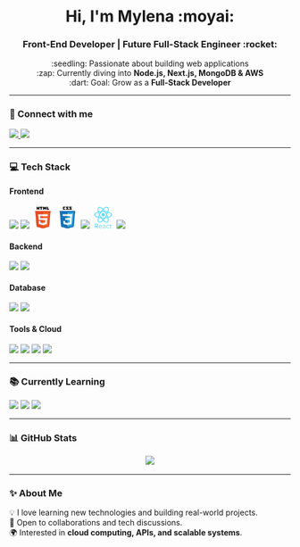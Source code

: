 
<h1 align="center">Hi, I'm Mylena :moyai:</h1>
<h3 align="center">Front-End Developer | Future Full-Stack Engineer :rocket:</h3>

<p align="center">
  :seedling: Passionate about building web applications <br/>
  :zap: Currently diving into <strong>Node.js, Next.js, MongoDB & AWS</strong><br/>
  :dart: Goal: Grow as a <strong>Full-Stack Developer</strong>
</p>

---

### :link: Connect with me
<p align="left">
  <a href="https://dev.to/mylenaoliveiras" target="_blank">
    <img src="https://img.shields.io/badge/dev.to-000000?style=for-the-badge&logo=dev.to&logoColor=white" />
  </a>
  <a href="https://www.linkedin.com/in/mylena-oliveira-5148b31b5/" target="_blank">
    <img src="https://img.shields.io/badge/LinkedIn-0077B5?style=for-the-badge&logo=linkedin&logoColor=white" />
  </a>
</p>

---

### :computer: Tech Stack
#### Frontend
<p>
  <img src="https://cdn.jsdelivr.net/gh/devicons/devicon/icons/javascript/javascript-original.svg" height="40"/>
  <img src="https://cdn.jsdelivr.net/gh/devicons/devicon/icons/typescript/typescript-original.svg" height="40"/>
  <img src="https://raw.githubusercontent.com/devicons/devicon/master/icons/html5/html5-original-wordmark.svg" height="40"/>
  <img src="https://raw.githubusercontent.com/devicons/devicon/master/icons/css3/css3-original-wordmark.svg" height="40"/>
  <img src="https://www.vectorlogo.zone/logos/tailwindcss/tailwindcss-icon.svg" height="40"/>
  <img src="https://raw.githubusercontent.com/devicons/devicon/master/icons/react/react-original-wordmark.svg" height="40"/>
  <img src="https://cdn.jsdelivr.net/gh/devicons/devicon/icons/nextjs/nextjs-original.svg" height="40"/>
</p>

#### Backend
<p>
  <img src="https://cdn.jsdelivr.net/gh/devicons/devicon/icons/nodejs/nodejs-original.svg" height="40"/>
  <img src="https://cdn.jsdelivr.net/gh/devicons/devicon/icons/express/express-original.svg" height="40"/>
</p>

#### Database
<p>
  <img src="https://cdn.jsdelivr.net/gh/devicons/devicon/icons/mysql/mysql-original-wordmark.svg" height="40"/>
  <img src="https://cdn.jsdelivr.net/gh/devicons/devicon/icons/mongodb/mongodb-original-wordmark.svg" height="40"/>
</p>

#### Tools & Cloud
<p>
  <img src="https://www.vectorlogo.zone/logos/git-scm/git-scm-icon.svg" height="40"/>
  <img src="https://cdn.jsdelivr.net/gh/devicons/devicon/icons/npm/npm-original-wordmark.svg" height="40"/>
  <img src="https://www.vectorlogo.zone/logos/jestjsio/jestjsio-icon.svg" height="40"/>
  <img src="https://cdn.jsdelivr.net/gh/devicons/devicon/icons/amazonwebservices/amazonwebservices-original-wordmark.svg" height="40"/>
</p>

---

### :books: Currently Learning
<p>
  <img src="https://cdn.jsdelivr.net/gh/devicons/devicon/icons/java/java-original.svg" height="40"/>
  <img src="https://cdn.jsdelivr.net/gh/devicons/devicon/icons/mongodb/mongodb-original-wordmark.svg" height="40"/>
  <img src="https://cdn.jsdelivr.net/gh/devicons/devicon/icons/amazonwebservices/amazonwebservices-original-wordmark.svg" height="40"/>
</p>

---

### :bar_chart: GitHub Stats
<p align="center">
  <img height="180em" src="https://github-readme-stats.vercel.app/api/top-langs/?username=mosdotjs&layout=compact&langs_count=7&theme=dracula"/>
</p>

---

### :sparkles: About Me
:bulb: I love learning new technologies and building real-world projects.  
:handshake: Open to collaborations and tech discussions.  
:earth_africa: Interested in **cloud computing, APIs, and scalable systems**.  
